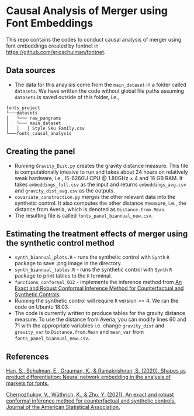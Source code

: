 # Causal Analysis of Merger using Font Embeddings

This repo contains the codes to conduct causal analysis of merger using font embeddings created by fontnet in https://github.com/ericschulman/fontnet.

## Data sources
* The data for this anaylsis come from the `main_dataset` in a folder called `datasets`. We have written the code without global file paths assuming `datasets` is saved outside of this folder, i.e., 

```
fonts_project    
└───datasets
│   └─── raw_pangrams
│   └─── main_dataset
│   │   │ Style Sku Family.csv
└───fonts_causal_analysis
```

## Creating the panel
* Running `Gravity_Dist.py` creates the gravity distance measure. This file is computationally intesive to run and takes about 24 hours on relatively weak hardware, i.e., I5-6260U CPU @ 1.80GHz × 4 and 16 GB RAM. It takes `embeddings_full.csv` as the input and returns `embeddings_avg.csv` and `gravity_dist_avg.csv` as the outputs.
* `covariate_construction.py` merges the other relevant data into the synthetic control. It also computes the other distance measure, i.e., the distance from Averia, which is denoted as `Distance.from.Mean`.
* The resulting file is called `fonts_panel_biannual_new.csv`.

## Estimating the treatment effects of merger using the synthetic control method
* `synth_biannual_plots.R` - runs the synthetic control with `Synth` `R` package to save .png image in the directory.
* `synth_biannual_tables.R` - runs the synthetic control with `Synth` `R` package to print tables to the `R` terminal.
* `functions_conformal_012` - implements the inference method from [An Exact and Robust Conformal Inference Method for Counterfactual and Synthetic Controls](https://arxiv.org/abs/1712.09089).
* Running the synthetic control will require `R` version >= 4. We ran the code on Ubuntu 18.03. 
* The code is currently written to produce tables for the gravity distance measure. To use the distance from Averia, you can modify lines 60 and 71 with the appropriate variables i.e. change `gravity_dist` and `gravity_var` to `Distance.from.Mean` and `mean_var` from `fonts_panel_biannual_new.csv`.

## References

[Han, S., Schulman, E., Grauman, K., & Ramakrishnan, S. (2020). Shapes as product differentiation: Neural network embedding in the analysis of markets for fonts.](https://sites.google.com/site/universs01/mypdf/font_embedding.pdf)

[Chernozhukov, V., Wüthrich, K., & Zhu, Y. (2021). An exact and robust conformal inference method for counterfactual and synthetic controls. Journal of the American Statistical Association.](https://arxiv.org/abs/1712.09089)

